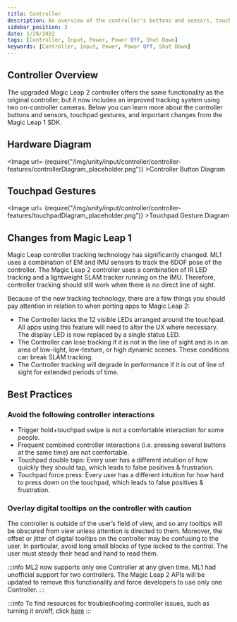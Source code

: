 ```yaml
---
title: Controller
description: An overview of the controller's buttons and sensors, touchpad gestures, and important changes from the Magic Leap 1 SDK.
sidebar_position: 3
date: 1/28/2022
tags: [Controller, Input, Power, Power Off, Shut Down]
keywords: [Controller, Input, Power, Power Off, Shut Down]
---
```


## Controller Overview

The upgraded Magic Leap 2 controller offers the same functionality as the original controller, but it now includes an improved tracking system using two on-controller cameras. Below you can learn more about the controller buttons and sensors, touchpad gestures, and important changes from the Magic Leap 1 SDK.

## Hardware Diagram

<Image url= {require("/img/unity/input/controller/controller-features/controllerDiagram_placeholder.png")} >Controller Button Diagram</Image>

## Touchpad Gestures

<Image url= {require("/img/unity/input/controller/controller-features/touchpadDiagram_placeholder.png")} >Touchpad Gesture Diagram</Image>

## Changes from Magic Leap 1

Magic Leap controller tracking technology has significantly changed. ML1 uses a combination of EM and IMU sensors to track the 6DOF pose of the controller. The Magic Leap 2 controller uses a combination of IR LED tracking and a lightweight SLAM tracker running on the IMU. Therefore, controller tracking should still work when there is no direct line of sight.

Because of the new tracking technology, there are a few things you should pay attention in relation to when porting apps to Magic Leap 2:

- The Controller lacks the 12 visible LEDs arranged around the touchpad. All apps using this feature will need to alter the UX where necessary. The display LED is now replaced by a single status LED.
- The Controller can lose tracking if it is not in the line of sight and is in an area of low-light, low-texture, or high dynamic scenes. These conditions can break SLAM tracking.
- The Controller tracking will degrade in performance if it is out of line of sight for extended periods of time.

## Best Practices

### Avoid the following controller interactions

- Trigger hold+touchpad swipe is not a comfortable interaction for some people.
- Frequent combined controller interactions (i.e. pressing several buttons at the same time) are not comfortable.  
- Touchpad double taps: Every user has a different intuition of how quickly they should tap, which leads to false positives & frustration.
- Touchpad force press: Every user has a different intuition for how hard to press down on the touchpad, which leads to false positives & frustration.

### Overlay digital tooltips on the controller with caution

The controller is outside of the user’s field of view, and so any tooltips will be obscured from view unless attention is directed to them. Moreover, the offset or jitter of digital tooltips on the controller may be confusing to the user. In particular, avoid long small blocks of type locked to the control. The user must steady their head and hand to read them.

:::info
ML2 now supports only one Controller at any given time. ML1 had unofficial support for two controllers. The Magic Leap 2 APIs will be updated to remove this functionality and force developers to use only one Controller.
:::

:::info
To find resources for troubleshooting controller issues, such as turning it on/off, click [here](https://www.magicleap.care/hc/en-us/articles/4424698871565-Controller-Overview)
:::

